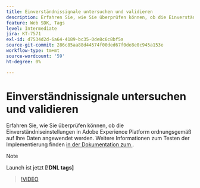 ```yaml
---
title: Einverständnissignale untersuchen und validieren
description: Erfahren Sie, wie Sie überprüfen können, ob die Einverständniseinstellungen in Adobe Experience Platform ordnungsgemäß auf Ihre Daten angewendet werden.
feature: Web SDK, Tags
level: Intermediate
jira: KT-7571
exl-id: d7534d2d-6a64-4189-bc35-0de8c6c8bf5a
source-git-commit: 286c85aa88d44574f00ded67f0de8e0c945a153e
workflow-type: tm+mt
source-wordcount: '59'
ht-degree: 0%

---
```


# Einverständnissignale untersuchen und validieren

Erfahren Sie, wie Sie überprüfen können, ob die Einverständniseinstellungen in Adobe Experience Platform ordnungsgemäß auf Ihre Daten angewendet werden. Weitere Informationen zum Testen der Implementierung finden [ in der Dokumentation zum ](https://experienceleague.adobe.com/docs/experience-platform/landing/governance-privacy-security/consent/adobe/overview.html?lang=en#test-implementation) .

>[!NOTE]
>
> Launch ist jetzt **[!DNL tags]**

>[!VIDEO](https://video.tv.adobe.com/v/332696/?learn=on&enablevpops)
